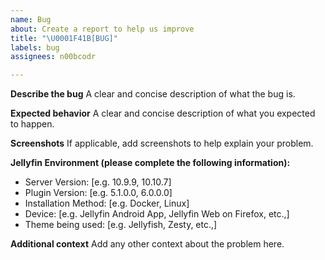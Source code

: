 ```yaml
---
name: Bug
about: Create a report to help us improve
title: "\U0001F41B[BUG]"
labels: bug
assignees: n00bcodr

---
```


**Describe the bug**
A clear and concise description of what the bug is.

**Expected behavior**
A clear and concise description of what you expected to happen.

**Screenshots**
If applicable, add screenshots to help explain your problem.

**Jellyfin Environment (please complete the following information):**
 - Server Version: [e.g. 10.9.9, 10.10.7]
 - Plugin Version: [e.g. 5.1.0.0, 6.0.0.0]
 - Installation Method: [e.g. Docker, Linux]
 - Device: [e.g. Jellyfin Android App, Jellyfin Web on Firefox, etc.,]
 - Theme being used: [e.g. Jellyfish, Zesty, etc.,]


**Additional context**
Add any other context about the problem here.
